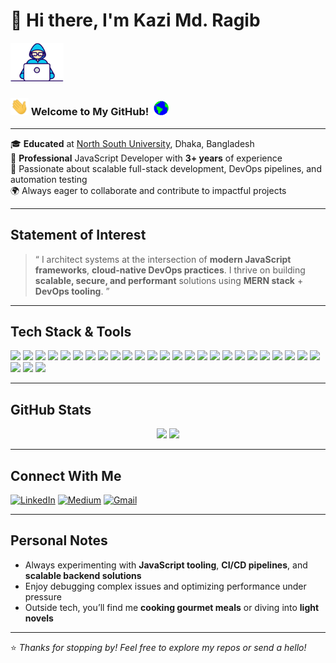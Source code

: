 # 👋 Hi there, I'm Kazi Md. Ragib  
<img src="https://github.com/kaziragib18/Profile-Kaziragib18/blob/main/Developer.gif" width="85px" alt="Developer Animation" />

### <img src="https://github.com/kaziragib18/Profile-Kaziragib18/blob/main/Hi.gif" width="29px"> Welcome to My GitHub! &nbsp;<img src="https://github.com/kaziragib18/Profile-Kaziragib18/blob/main/Earth.gif" width="24px">

---

🎓 **Educated** at [North South University](http://www.northsouth.edu/), Dhaka, Bangladesh  
💼 **Professional** JavaScript Developer with **3+ years** of experience  
🚀 Passionate about scalable full-stack development, DevOps pipelines, and automation testing  
🌍 Always eager to collaborate and contribute to impactful projects

---

##  Statement of Interest  
> “ I architect systems at the intersection of **modern JavaScript frameworks**, **cloud-native DevOps practices**. I thrive on building **scalable, secure, and performant** solutions using **MERN stack** + **DevOps tooling**. ”

---

##  Tech Stack & Tools

<p align="left">
  <!-- Frontend -->
  <img height="35" src="https://img.shields.io/badge/HTML5-E34F26?style=flat-square&logo=html5&logoColor=white" />
  <img height="35" src="https://img.shields.io/badge/CSS3-1572B6?style=flat-square&logo=css3&logoColor=white" />
  <img height="35" src="https://img.shields.io/badge/Sass-CC6699?style=flat-square&logo=sass&logoColor=white" />
  <img height="35" src="https://img.shields.io/badge/TailwindCSS-06B6D4?style=flat-square&logo=tailwind-css&logoColor=white" />
  <img height="35" src="https://img.shields.io/badge/Bootstrap-7952B3?style=flat-square&logo=bootstrap&logoColor=white" />

  <!-- JS Ecosystem -->
  <img height="35" src="https://img.shields.io/badge/JavaScript-F7DF1E?style=flat-square&logo=javascript&logoColor=black" />
  <img height="35" src="https://img.shields.io/badge/TypeScript-3178C6?style=flat-square&logo=typescript&logoColor=white" />
  <img height="35" src="https://img.shields.io/badge/React-20232A?style=flat-square&logo=react&logoColor=61DAFB" />
  <img height="35" src="https://img.shields.io/badge/Redux-593D88?style=flat-square&logo=redux&logoColor=white" />
  <img height="35" src="https://img.shields.io/badge/Next.js-000000?style=flat-square&logo=nextdotjs&logoColor=white" />

  <!-- Backend -->
  <img height="35" src="https://img.shields.io/badge/Node.js-339933?style=flat-square&logo=node.js&logoColor=white" />
  <img height="35" src="https://img.shields.io/badge/Express.js-000000?style=flat-square&logo=express&logoColor=white" />
  <img height="35" src="https://img.shields.io/badge/MongoDB-47A248?style=flat-square&logo=mongodb&logoColor=white" />
  <img height="35" src="https://img.shields.io/badge/Firebase-FFCA28?style=flat-square&logo=firebase&logoColor=black" />

  <!-- DevOps & Infrastructure -->
  <img height="35" src="https://img.shields.io/badge/Git-F05032?style=flat-square&logo=git&logoColor=white" />
  <img height="35" src="https://img.shields.io/badge/GitHub-181717?style=flat-square&logo=github&logoColor=white" />
  <img height="35" src="https://img.shields.io/badge/Docker-2496ED?style=flat-square&logo=docker&logoColor=white" />
  <img height="35" src="https://img.shields.io/badge/Kubernetes-326CE5?style=flat-square&logo=kubernetes&logoColor=white" />
  <img height="35" src="https://img.shields.io/badge/Terraform-623CE4?style=flat-square&logo=terraform&logoColor=white" />
  <img height="35" src="https://img.shields.io/badge/AWS-232F3E?style=flat-square&logo=amazonaws&logoColor=white" />
  <img height="35" src="https://img.shields.io/badge/Linux-FCC624?style=flat-square&logo=linux&logoColor=black" />
  <img height="35" src="https://img.shields.io/badge/Bash-4EAA25?style=flat-square&logo=gnu-bash&logoColor=white" />
  <img height="35" src="https://img.shields.io/badge/CI_CD-3DDC84?style=flat-square&logo=githubactions&logoColor=white" />
  <img height="35" src="https://img.shields.io/badge/Prometheus-E6522C?style=flat-square&logo=prometheus&logoColor=white" />

  <!-- Tools & Utilities -->
  <img height="35" src="https://img.shields.io/badge/VS%20Code-007ACC?style=flat-square&logo=visual-studio-code&logoColor=white" />
  <img height="35" src="https://img.shields.io/badge/NPM-CB3837?style=flat-square&logo=npm&logoColor=white" />
  <img height="35" src="https://img.shields.io/badge/Netlify-00C7B7?style=flat-square&logo=netlify&logoColor=white" />
  <img height="35" src="https://img.shields.io/badge/Vercel-000000?style=flat-square&logo=vercel&logoColor=white" />
</p>

---

##  GitHub Stats

<p align="center">
  <img src="https://github-readme-stats.vercel.app/api?username=kaziragib18&show_icons=true&theme=radical&count_private=true" height="180" />
  <img src="https://github-readme-stats.vercel.app/api/top-langs/?username=kaziragib18&layout=compact&theme=radical" height="180" />
</p>

---

##  Connect With Me

[![LinkedIn](https://img.shields.io/badge/LinkedIn-blue?style=flat&logo=linkedin)](https://www.linkedin.com/in/kazi-md-ragib-580a5219b/)
[![Medium](https://img.shields.io/badge/Medium-black?style=flat&logo=medium)](https://kaziragib18.medium.com/)
[![Gmail](https://img.shields.io/badge/Gmail-red?style=flat&logo=gmail)](mailto:kaziragib18@gmail.com)

---

##  Personal Notes

- Always experimenting with **JavaScript tooling**, **CI/CD pipelines**, and **scalable backend solutions**  
- Enjoy debugging complex issues and optimizing performance under pressure  
- Outside tech, you’ll find me **cooking gourmet meals** or diving into **light novels**

---

⭐ *Thanks for stopping by! Feel free to explore my repos or send a hello!*


